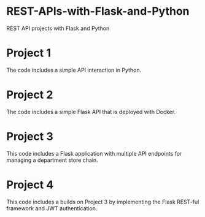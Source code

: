 # REST-APIs-with-Flask-and-Python
REST API projects with Flask and Python

# Project 1
The code includes a simple API interaction in Python.

# Project 2
The code includes a simple Flask API that is deployed with Docker.

# Project 3
This code includes a Flask application with multiple API endpoints for managing a department store chain.

# Project 4
This code includes a builds on Project 3 by implementing the Flask REST-ful framework and JWT authentication.